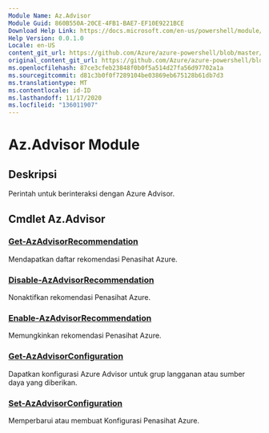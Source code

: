 ```yaml
---
Module Name: Az.Advisor
Module Guid: 860B550A-20CE-4FB1-BAE7-EF10E9221BCE
Download Help Link: https://docs.microsoft.com/en-us/powershell/module/az.advisor
Help Version: 0.0.1.0
Locale: en-US
content_git_url: https://github.com/Azure/azure-powershell/blob/master/src/Advisor/Advisor/help/Az.Advisor.md
original_content_git_url: https://github.com/Azure/azure-powershell/blob/master/src/Advisor/Advisor/help/Az.Advisor.md
ms.openlocfilehash: 87ce3cfeb23848f0b0f5a514d27fa56d97702a1a
ms.sourcegitcommit: d81c3b0f0f7289104be03869eb675128b61db7d3
ms.translationtype: MT
ms.contentlocale: id-ID
ms.lasthandoff: 11/17/2020
ms.locfileid: "136011907"
---
```

# Az.Advisor Module
## Deskripsi
Perintah untuk berinteraksi dengan Azure Advisor.

## Cmdlet Az.Advisor
### [Get-AzAdvisorRecommendation](Get-AzAdvisorRecommendation.md)
Mendapatkan daftar rekomendasi Penasihat Azure.

### [Disable-AzAdvisorRecommendation](Disable-AzAdvisorRecommendation.md)
Nonaktifkan rekomendasi Penasihat Azure.

### [Enable-AzAdvisorRecommendation](Enable-AzAdvisorRecommendation.md)
Memungkinkan rekomendasi Penasihat Azure.

### [Get-AzAdvisorConfiguration](Get-AzAdvisorConfiguration.md)
Dapatkan konfigurasi Azure Advisor untuk grup langganan atau sumber daya yang diberikan.

### [Set-AzAdvisorConfiguration](Set-AzAdvisorConfiguration.md)
Memperbarui atau membuat Konfigurasi Penasihat Azure.

